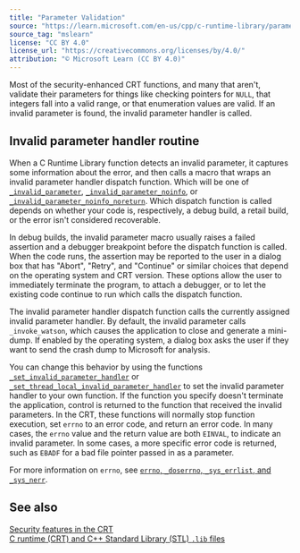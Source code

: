 ```yaml
---
title: "Parameter Validation"
source: "https://learn.microsoft.com/en-us/cpp/c-runtime-library/parameter-validation?view=msvc-170"
source_tag: "mslearn"
license: "CC BY 4.0"
license_url: "https://creativecommons.org/licenses/by/4.0/"
attribution: "© Microsoft Learn (CC BY 4.0)"
---
```

Most of the security-enhanced CRT functions, and many that aren't, validate their parameters for things like checking pointers for `NULL`, that integers fall into a valid range, or that enumeration values are valid. If an invalid parameter is found, the invalid parameter handler is called.

## Invalid parameter handler routine

When a C Runtime Library function detects an invalid parameter, it captures some information about the error, and then calls a macro that wraps an invalid parameter handler dispatch function. Which will be one of [`_invalid_parameter`](https://learn.microsoft.com/en-us/cpp/c-runtime-library/reference/invalid-parameter-functions?view=msvc-170), [`_invalid_parameter_noinfo`](https://learn.microsoft.com/en-us/cpp/c-runtime-library/reference/invalid-parameter-functions?view=msvc-170), or [`_invalid_parameter_noinfo_noreturn`](https://learn.microsoft.com/en-us/cpp/c-runtime-library/reference/invalid-parameter-functions?view=msvc-170). Which dispatch function is called depends on whether your code is, respectively, a debug build, a retail build, or the error isn't considered recoverable.

In debug builds, the invalid parameter macro usually raises a failed assertion and a debugger breakpoint before the dispatch function is called. When the code runs, the assertion may be reported to the user in a dialog box that has "Abort", "Retry", and "Continue" or similar choices that depend on the operating system and CRT version. These options allow the user to immediately terminate the program, to attach a debugger, or to let the existing code continue to run which calls the dispatch function.

The invalid parameter handler dispatch function calls the currently assigned invalid parameter handler. By default, the invalid parameter calls `_invoke_watson`, which causes the application to close and generate a mini-dump. If enabled by the operating system, a dialog box asks the user if they want to send the crash dump to Microsoft for analysis.

You can change this behavior by using the functions [`_set_invalid_parameter_handler`](https://learn.microsoft.com/en-us/cpp/c-runtime-library/reference/set-invalid-parameter-handler-set-thread-local-invalid-parameter-handler?view=msvc-170) or [`_set_thread_local_invalid_parameter_handler`](https://learn.microsoft.com/en-us/cpp/c-runtime-library/reference/set-invalid-parameter-handler-set-thread-local-invalid-parameter-handler?view=msvc-170) to set the invalid parameter handler to your own function. If the function you specify doesn't terminate the application, control is returned to the function that received the invalid parameters. In the CRT, these functions will normally stop function execution, set `errno` to an error code, and return an error code. In many cases, the `errno` value and the return value are both `EINVAL`, to indicate an invalid parameter. In some cases, a more specific error code is returned, such as `EBADF` for a bad file pointer passed in as a parameter.

For more information on `errno`, see [`errno`, `_doserrno`, `_sys_errlist`, and `_sys_nerr`](https://learn.microsoft.com/en-us/cpp/c-runtime-library/errno-doserrno-sys-errlist-and-sys-nerr?view=msvc-170).

## See also

[Security features in the CRT](https://learn.microsoft.com/en-us/cpp/c-runtime-library/security-features-in-the-crt?view=msvc-170)  
[C runtime (CRT) and C++ Standard Library (STL) `.lib` files](https://learn.microsoft.com/en-us/cpp/c-runtime-library/crt-library-features?view=msvc-170)